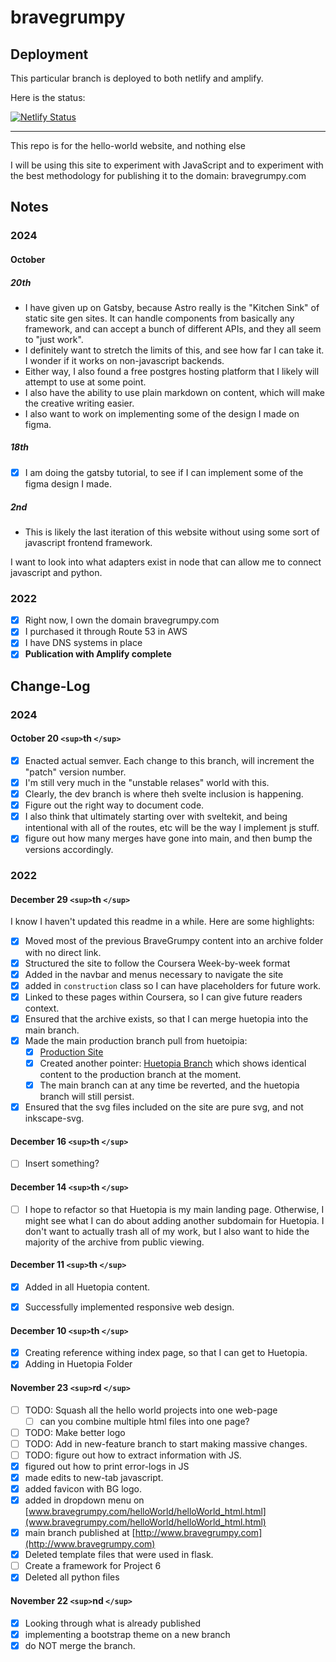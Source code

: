 # bravegrumpy

## Deployment

This particular branch is deployed  to both netlify and amplify.

Here is the status:

[![Netlify Status](https://api.netlify.com/api/v1/badges/4e63f009-5e13-48d7-9928-68ec2864c37a/deploy-status)](https://app.netlify.com/sites/bravegrumpy/deploys)

---

This repo is for the hello-world website, and nothing else

I will be using this site to experiment with JavaScript and to experiment with
the best methodology for publishing it to the domain: bravegrumpy.com

## Notes

### 2024

#### October

##### 20th

- I have given up on Gatsby, because Astro really is the "Kitchen Sink" of static site gen sites.  It can handle components from basically any framework, and can accept a bunch of different APIs, and they all seem to "just work".
- I definitely want to stretch the limits of this, and see how far I can take it.  I wonder if it works on non-javascript backends.
- Either way, I also found a free postgres hosting platform that I likely will attempt to use at some point.
- I also have the ability to use plain markdown on content, which will make the creative writing easier.
- I also want to work on implementing some of the design I made on figma.

##### 18th

- [X] I am doing the gatsby tutorial, to see if I can implement some of the figma design I made.

##### 2nd

- This is likely the last iteration of this website without using some sort of javascript frontend framework.

I want to look into what adapters exist in node that  can allow me to connect javascript and python.

### 2022

- [X] Right now, I own the domain bravegrumpy.com
- [X] I purchased it through Route 53 in AWS
- [X] I have DNS systems in place
- [X] __Publication with Amplify complete__

## Change-Log

### 2024

#### October 20 `<sup>`th `</sup>`

- [X] Enacted actual semver. Each change to this branch, will increment the "patch" version number.
- [X] I'm still very much in the "unstable relases" world with this.
- [X] Clearly, the dev branch is  where theh svelte inclusion is happening.
- [X] Figure out the right  way to document code.
- [X] I also think that ultimately starting over with sveltekit, and being intentional with all of the routes, etc will be the way I implement js stuff.
- [X] figure out how many merges have gone into main, and then bump the versions accordingly.

### 2022

#### December 29 `<sup>`th `</sup>`

I know I haven't updated this readme in a while. Here are some highlights:

- [X] Moved most of the previous BraveGrumpy content into an archive folder with no direct link.
- [X] Structured the site to follow the Coursera Week-by-week format
- [X] Added in the navbar and menus necessary to navigate the site
- [X] added in `construction` class so I can have placeholders for future work.
- [X] Linked to these pages within Coursera, so I can give future readers context.
- [X] Ensured that the archive exists, so that I can merge huetopia into the main branch.
- [X] Made the main production branch pull from huetoipia:
  - [X] [Production Site](https://www.bravegrumpy.com)
  - [X] Created another pointer: [Huetopia Branch](https://huetopia.bravegrumpy.com) which shows identical content to the production branch at the moment.
  - [X] The main branch can at any time be reverted, and the huetopia branch will still persist.
- [X] Ensured that the svg files included on the site are pure svg, and not inkscape-svg.

#### December 16 `<sup>`th `</sup>`

- [ ] Insert something?

#### December 14 `<sup>`th `</sup>`

- [ ] I hope to refactor so that Huetopia is my main landing page. Otherwise, I might see what I can do about adding another subdomain for Huetopia.
  I don't want to actually trash all of my work, but I also want to hide the majority of the archive from public viewing.

#### December 11 `<sup>`th `</sup>`

-[x] Added in all Huetopia content.

- [X] Successfully implemented responsive web design.

#### December 10 `<sup>`th `</sup>`

- [X] Creating reference withing index page, so that I can get to Huetopia.
- [X] Adding in Huetopia Folder

#### November 23 `<sup>`rd `</sup>`

- [ ] TODO: Squash all the hello world projects into one web-page
  - [ ] can you combine multiple html files into one page?
- [ ] TODO: Make better logo
- [ ] TODO: Add in new-feature branch to start making massive changes.
- [ ] TODO: figure out how to extract information with JS.
- [X] figured out how to print error-logs in JS
- [X] made edits to new-tab javascript.
- [X] added favicon with BG logo.
- [X] added in dropdown menu on [www.bravegrumpy.com/helloWorld/helloWorld_html.html](www.bravegrumpy.com/helloWorld/helloWorld_html.html)
- [X] main branch published at [http://www.bravegrumpy.com](http://www.bravegrumpy.com)
- [X] Deleted template files that were used in flask.
- [ ] Create a framework for Project 6
- [X] Deleted all python files

#### November 22 `<sup>`nd `</sup>`

- [X] Looking through what is already published
- [X] implementing a bootstrap theme on a new branch
- [X] do NOT merge the branch.
